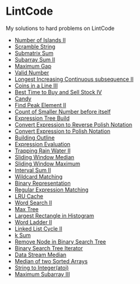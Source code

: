 # LintCode
My solutions to hard problems on LintCode

* [Number of Islands II](/src/hard/NumberIslands2.java)
* [Scramble String]()
* [Submatrix Sum](/src/hard/SubmatrixSum.java)
* [Subarray Sum II]()
* [Maximum Gap](/src/hard/MaximumGap.java)
* [Valid Number](/src/hard/ValidNumber.java)
* [Longest Increasing Continuous subsequence II](/src/hard/LongestIncreassing.java) 
* [Coins in a Line III](/src/hard/CoinsInLine.java)
* [Best Time to Buy and Sell Stock IV](/src/hard/BestTimetoBuyandSellStock4.java) 
* [Candy](/src/hard/Candy.java)
* [Find Peak Element II](/src/hard/FindPeakElement2.java)
* [Count of Smaller Number before itself](/src/hard/CountSmallerNumber.java)
* [Expression Tree Build](/src/hard/ExpressionConvertionEvaluation.java)
* [Convert Expression to Reverse Polish Notation](/src/hard/ExpressionConvertionEvaluation.java)
* [Convert Expression to Polish Notation](/src/hard/ExpressionConvertionEvaluation.java)
* [Building Outline]()
* [Expression Evaluation](/src/hard/ExpressionConvertionEvaluation.java)
* [Trapping Rain Water II](/src/hard/TrappingRainWater2.java)
* [Sliding Window Median](/src/hard/SlidingWindowMedian.java)
* [Sliding Window Maximum](/src/hard/SlidingWindowMaximum.java)
* [Interval Sum II](/src/hard/IntervalSum.java)
* [Wildcard Matching](/src/hard/WildcardMatching.java)
* [Binary Representation](/src/hard/BinaryRepresentation.java) 
* [Regular Expression Matching](/src/hard/RegularExpressionMatching.java)
* [LRU Cache](/src/hard/LRUCache.java)
* [Word Search II]()
* [Max Tree](/src/hard/MaxTree.java)
* [Largest Rectangle in Histogram](/src/hard/LargestRectangle.java)
* [Word Ladder II](/src/hard/WordLadder2.java)
* [Linked List Cycle II]()
* [k Sum](/src/hard/kSum.java) 
* [Remove Node in Binary Search Tree](/src/hard/RemoveTreeNode.java) 
* [Binary Search Tree Iterator](/src/hard/TreeIterator.java)
* [Data Stream Median]()
* [Median of two Sorted Arrays]() 
* [String to Integer(atoi)](/src/hard/StringToInteger.java)
* [Maximum Subarray III](/src/hard/MaximumSubarray3.java)
